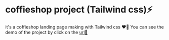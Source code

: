 # coffieshop project (Tailwind css)⚡
it's a coffieshop landing page making with Tailwind css ❤️‍🔥
You can see the demo of the project by click on the [url💪](https://hosein-ahmadi.github.io/coffieshop/)
